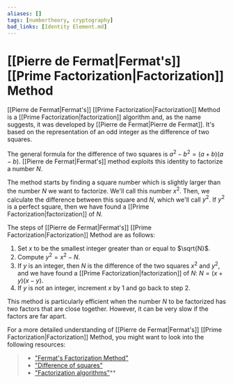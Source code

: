 ```yaml
---
aliases: []
tags: [numbertheory, cryptography]
bad_links: [Identity Element.md]
---
```

# [[Pierre de Fermat|Fermat's]] [[Prime Factorization|Factorization]] Method

[[Pierre de Fermat|Fermat's]] [[Prime Factorization|Factorization]] Method is a [[Prime Factorization|factorization]] algorithm and, as the name suggests, it was developed by [[Pierre de Fermat|Pierre de Fermat]]. It's based on the representation of an odd integer as the difference of two squares.

The general formula for the difference of two squares is $a^2 - b^2 = (a+b)(a-b)$. [[Pierre de Fermat|Fermat's]] method exploits this identity to factorize a number $N$.

The method starts by finding a square number which is slightly larger than the number $N$ we want to factorize. We'll call this number $x^2$. Then, we calculate the difference between this square and $N$, which we'll call $y^2$. If $y^2$ is a perfect square, then we have found a [[Prime Factorization|factorization]] of $N$.

The steps of [[Pierre de Fermat|Fermat's]] [[Prime Factorization|Factorization]] Method are as follows:

1. Set $x$ to be the smallest integer greater than or equal to $\sqrt{N}$.
2. Compute $y^2 = x^2 - N$.
3. If $y$ is an integer, then $N$ is the difference of the two squares $x^2$ and $y^2$, and we have found a [[Prime Factorization|factorization]] of $N$: $N = (x+y)(x-y)$.
4. If $y$ is not an integer, increment $x$ by 1 and go back to step 2.

This method is particularly efficient when the number $N$ to be factorized has two factors that are close together. However, it can be very slow if the factors are far apart.

For a more detailed understanding of [[Pierre de Fermat|Fermat's]] [[Prime Factorization|Factorization]] Method, you might want to look into the following resources:

> - ["Fermat's Factorization Method"](https://www.google.com/search?q=Fermat%27s+Factorization+Method)
> - ["Difference of squares"](https://www.google.com/search?q=difference+of+squares)
> - ["Factorization algorithms"](https://www.google.com/search?q=factorization+algorithms)**